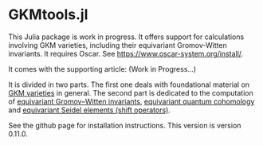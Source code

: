 # GKMtools.jl


This Julia package is work in progress. It offers support for calculations involving GKM varieties, including their equivariant Gromov-Witten invariants. It requires Oscar. See https://www.oscar-system.org/install/.

It comes with the supporting article: (Work in Progress...)

It is divided in two parts. The first one deals with foundational material on [GKM varieties](GKM/GKM.md) in general. The second part is dedicated to the computation of [equivariant Gromov–Witten invariants](GW/GW.md), [equivariant quantum cohomology](GW/QH.md) and [equivariant Seidel elements (shift operators)](GW/SeidelElements.md).

See the github page for installation instructions.
This version is version 0.11.0.